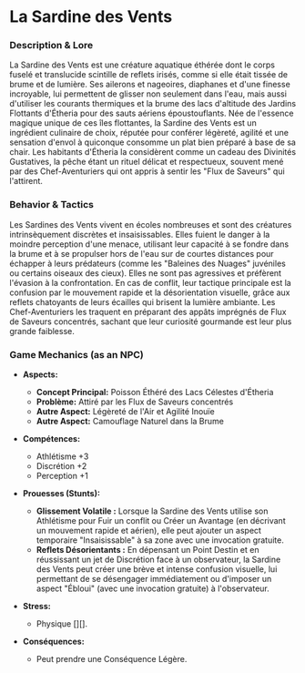 # La Sardine des Vents

### Description & Lore
La Sardine des Vents est une créature aquatique éthérée dont le corps fuselé et translucide scintille de reflets irisés, comme si elle était tissée de brume et de lumière. Ses ailerons et nageoires, diaphanes et d'une finesse incroyable, lui permettent de glisser non seulement dans l'eau, mais aussi d'utiliser les courants thermiques et la brume des lacs d'altitude des Jardins Flottants d'Étheria pour des sauts aériens époustouflants. Née de l'essence magique unique de ces îles flottantes, la Sardine des Vents est un ingrédient culinaire de choix, réputée pour conférer légèreté, agilité et une sensation d'envol à quiconque consomme un plat bien préparé à base de sa chair. Les habitants d'Étheria la considèrent comme un cadeau des Divinités Gustatives, la pêche étant un rituel délicat et respectueux, souvent mené par des Chef-Aventuriers qui ont appris à sentir les "Flux de Saveurs" qui l'attirent.

### Behavior & Tactics
Les Sardines des Vents vivent en écoles nombreuses et sont des créatures intrinsèquement discrètes et insaisissables. Elles fuient le danger à la moindre perception d'une menace, utilisant leur capacité à se fondre dans la brume et à se propulser hors de l'eau sur de courtes distances pour échapper à leurs prédateurs (comme les "Baleines des Nuages" juvéniles ou certains oiseaux des cieux). Elles ne sont pas agressives et préfèrent l'évasion à la confrontation. En cas de conflit, leur tactique principale est la confusion par le mouvement rapide et la désorientation visuelle, grâce aux reflets chatoyants de leurs écailles qui brisent la lumière ambiante. Les Chef-Aventuriers les traquent en préparant des appâts imprégnés de Flux de Saveurs concentrés, sachant que leur curiosité gourmande est leur plus grande faiblesse.

### Game Mechanics (as an NPC)

*   **Aspects:**
    *   **Concept Principal:** Poisson Éthéré des Lacs Célestes d'Étheria
    *   **Problème:** Attiré par les Flux de Saveurs concentrés
    *   **Autre Aspect:** Légèreté de l'Air et Agilité Inouïe
    *   **Autre Aspect:** Camouflage Naturel dans la Brume

*   **Compétences:**
    *   Athlétisme +3
    *   Discrétion +2
    *   Perception +1

*   **Prouesses (Stunts):**
    *   **Glissement Volatile :** Lorsque la Sardine des Vents utilise son Athlétisme pour Fuir un conflit ou Créer un Avantage (en décrivant un mouvement rapide et aérien), elle peut ajouter un aspect temporaire "Insaisissable" à sa zone avec une invocation gratuite.
    *   **Reflets Désorientants :** En dépensant un Point Destin et en réussissant un jet de Discrétion face à un observateur, la Sardine des Vents peut créer une brève et intense confusion visuelle, lui permettant de se désengager immédiatement ou d'imposer un aspect "Ébloui" (avec une invocation gratuite) à l'observateur.

*   **Stress:**
    *   Physique [][].

*   **Conséquences:**
    *   Peut prendre une Conséquence Légère.